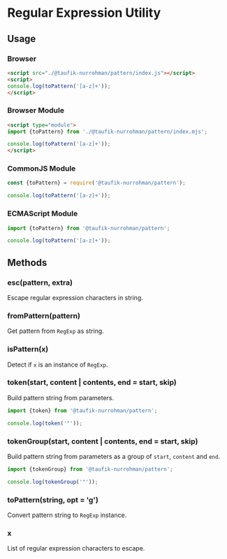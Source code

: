 Regular Expression Utility
==========================

Usage
-----

### Browser

~~~ html
<script src="./@taufik-nurrohman/pattern/index.js"></script>
<script>
console.log(toPattern('[a-z]+'));
</script>
~~~

### Browser Module

~~~ html
<script type="module">
import {toPattern} from './@taufik-nurrohman/pattern/index.mjs';

console.log(toPattern('[a-z]+'));
</script>
~~~

### CommonJS Module

~~~ js
const {toPattern} = require('@taufik-nurrohman/pattern');

console.log(toPattern('[a-z]+'));
~~~

### ECMAScript Module

~~~ js
import {toPattern} from '@taufik-nurrohman/pattern';

console.log(toPattern('[a-z]+'));
~~~

Methods
-------

### esc(pattern, extra)

Escape regular expression characters in string.

### fromPattern(pattern)

Get pattern from `RegExp` as string.

### isPattern(x)

Detect if `x` is an instance of `RegExp`.

### token(start, content | contents, end = start, skip)

Build pattern string from parameters.

~~~ js
import {token} from '@taufik-nurrohman/pattern';

console.log(token('"'));
~~~

### tokenGroup(start, content | contents, end = start, skip)

Build pattern string from parameters as a group of `start`, `content` and `end`.

~~~ js
import {tokenGroup} from '@taufik-nurrohman/pattern';

console.log(tokenGroup('"'));
~~~

### toPattern(string, opt = 'g')

Convert pattern string to `RegExp` instance.

### x

List of regular expression characters to escape.
